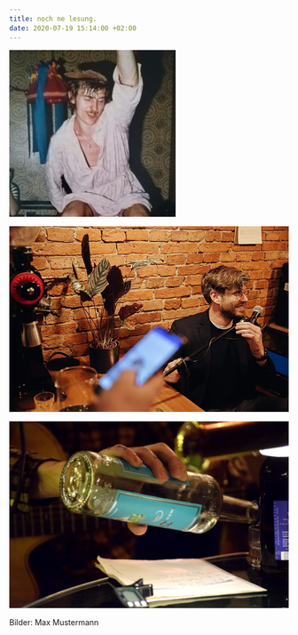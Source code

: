 ```yaml
---
title: noch ne lesung.
date: 2020-07-19 15:14:00 +02:00
---
```


![logo.jpg](/uploads/logo.jpg)

![leser.jpg](/uploads/leser.jpg)

![pulle.jpg](/uploads/pulle.jpg)

Bilder: Max Mustermann